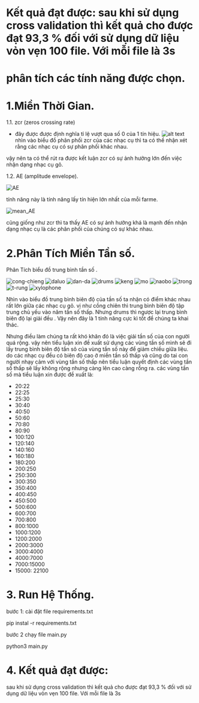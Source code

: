 # Kết quả đạt được: sau khi sử dụng cross validation thì kết quả cho được đạt 93,3 % đối với sử dụng dữ liệu vỏn vẹn 100 file. Với mỗi file là 3s

# phân tích các tính năng được chọn.

# 1.Miền Thời Gian.

1.1. zcr (zeros crossing rate)

- đây được được định nghĩa tỉ lệ vượt qua số 0 của 1 tín hiệu.
  ![alt text](./images/zcrs.png)
  nhìn vào biểu đồ phân phối zcr của các nhạc cụ thì ta có thể nhận xét rằng các nhạc cụ có sự phân phối khác nhau.
  
vậy nên ta có thể rút ra được kết luận zcr có sự ảnh hưởng lớn đến việc nhận dạng nhạc cụ gõ.

1.2. AE (amplitude envelope).

![AE](./images/AE_cong_chien.png)

tính năng này là tính năng lấy tín hiện lớn nhất của mỗi farme.

![mean_AE](./images/mean_AE.png)

cũng giống như zcr thì ta thấy AE có sự ảnh hưởng khá là mạnh đến nhận dạng nhạc cụ là các phân phối của chúng có sự
khác nhau.

# 2.Phân Tích Miền Tần số.

Phân Tích biểu đồ trung bình tần số .

![cong-chieng](./images/cong-chieng.png)
![daluo](./images/daluo.png)
![dan-da](./images/dan-da.png)
![drums](./images/drums.png)
![keng](./images/keng.png)
![mo](./images/mo.png)
![naobo](./images/naobo.png)
![trong](./images/trong.png)
![t-rung](./images/t-rung.png)
![xylophone](./images/xylophone.png)

Nhìn vào biểu đồ trung bình biên độ của tần số ta nhận có điểm khác nhau rất lớn giữa các nhạc cụ gõ. vị như cồng chiên
thì trung bình biên độ tập trung chủ yếu vào năm tần số thấp. Nhưng drums thì ngược lại trung bình biên độ lại giải đều
. Vậy nên đây là 1 tính năng cực kì tốt để chúng ta khai thác.

Nhưng điều làm chúng ta rất khó khăn đó là việc giải tần số của con người quá rộng. vậy nên tiểu luận xin đề xuất sử
dụng các vùng tần số mình sẽ đi lấy trung bình biên độ tần sô của vùng tần số này để giảm chiều giữa liệu. do các nhạc
cụ đều có biên độ cao ở miền tần số thấp và cũng do tai con người nhạy cảm với vùng tần số thấp nên tiểu luận quyết định
các vùng tần số thấp sẽ lấy không rộng nhưng càng lên cao càng rổng ra. các vùng tần số mà tiểu luận xin được đề xuất
là:

- 20:22
- 22:25
- 25:30
- 30:40
- 40:50
- 50:60
- 70:80
- 80:90
- 100:120
- 120:140
- 140:160
- 160:180
- 180:200
- 200:250
- 250:300
- 300:350
- 350:400
- 400:450
- 450:500
- 500:600
- 600:700
- 700:800
- 800:1000
- 1000:1200
- 1200:2000
- 2000:3000
- 3000:4000
- 4000:7000
- 7000:15000
- 15000: 22100

# 3. Run Hệ Thống.

bước 1: cài đặt file requirements.txt

pip instal -r requirements.txt

bước 2 chạy file main.py

python3 main.py 

# 4. Kết quả đạt được:
sau khi sử dụng cross validation thì kết quả cho được đạt 93,3 % đối với sử dụng dữ liệu vỏn vẹn 100 file. Với mỗi file là 3s
